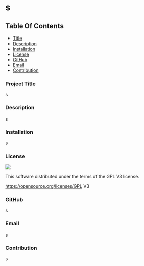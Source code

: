 # s


## Table Of Contents
- [Title](#title)
- [Description](#description)
- [Installation](#installation)
- [License](#license)
- [GitHub](#github)
- [Email](#email)
- [Contribution](#contribution)

### Project Title
s

### Description
s

### Installation
s

### License
<a href='https://img.shields.io/badge/License-GPL V3-blueviolet'><img src='https://img.shields.io/badge/License-GPL V3-blueviolet'></a>

This software distributed under the terms of the GPL V3 license.

<a href='https://opensource.org/licenses/GPL V3'>https://opensource.org/licenses/GPL V3</a>

### GitHub
s

### Email
s

### Contribution
s
